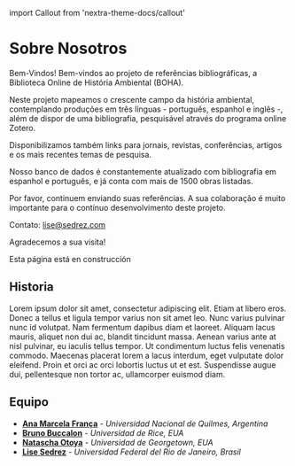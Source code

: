 import Callout from 'nextra-theme-docs/callout'

# Sobre Nosotros
Bem-Vindos!
Bem-vindos ao projeto de referências bibliográficas, a Biblioteca Online de História Ambiental (BOHA).

Neste projeto mapeamos o crescente campo da história ambiental, contemplando produções em três línguas - português, espanhol e inglês -, além de dispor de uma bibliografia, pesquisável através do programa online Zotero.

Disponibilizamos também links para jornais, revistas, conferências, artigos e os mais recentes temas de pesquisa.

Nosso banco de dados é constantemente atualizado com bibliografia em espanhol e português, e já conta com mais de 1500 obras listadas.

Por favor, continuem enviando suas referências. A sua colaboração é muito importante para o contínuo desenvolvimento deste projeto.

Contato: lise@sedrez.com

Agradecemos a sua visita!

<Callout type="warning" emoji="⚠️">
  Esta página está en construcción
</Callout>

## Historia

Lorem ipsum dolor sit amet, consectetur adipiscing elit. Etiam at libero eros. Donec a tellus et ligula tempor varius non sit amet leo. Nunc varius pulvinar nunc id volutpat. Nam fermentum dapibus diam et laoreet. Aliquam lacus mauris, aliquet non dui ac, blandit tincidunt massa. Aenean varius ante at nisl pulvinar, eu iaculis tellus tempor. Ut condimentum luctus felis venenatis commodo. Maecenas placerat lorem a lacus interdum, eget vulputate dolor eleifend. Proin et orci ac orci lobortis luctus ut et est. Suspendisse augue dui, pellentesque non tortor ac, ullamcorper euismod diam.

## Equipo

- __[Ana Marcela França](https://independent.academia.edu/AnaMarcelaFran%C3%A7a)__ _- Universidad Nacional de Quilmes, Argentina_
- __[Bruno Buccalon](https://bruno.land)__  _- Universidad de Rice, EUA_
- __[Natascha Otoya](https://gufaculty360.georgetown.edu/s/contact/00336000014S9yuAAC/natascha-de-vasconcellos-otoya)__  _- Universidad de Georgetown, EUA_
- __[Lise Sedrez](http://sedrez.com/)__  _- Universidad Federal del Rio de Janeiro, Brasil_
